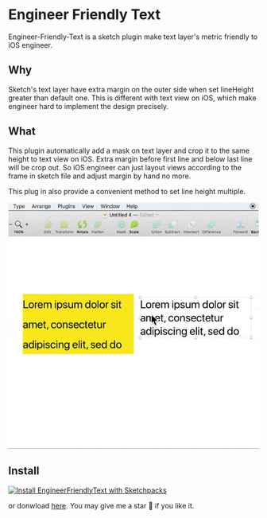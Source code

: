 # Engineer Friendly Text

Engineer-Friendly-Text is a sketch plugin make text layer's metric friendly to iOS engineer.


## Why

Sketch's text layer have extra margin on the outer side when set lineHeight greater than default one. This is different with text view on iOS, which make engineer hard to implement the design precisely.

## What

This plugin automatically add a mask on text layer and crop it to the same height to text view on iOS. Extra margin before first line and below last line will be crop out. So iOS engineer can just layout views according to the frame in sketch file and adjust margin by hand no more.

This plug in also provide a convenient method to set line height multiple.

![](./demo.gif)

## Install

[![Install EngineerFriendlyText with Sketchpacks](http://sketchpacks-com.s3.amazonaws.com/assets/badges/sketchpacks-badge-install.png "Install EngineerFriendlyText with Sketchpacks")](https://sketchpacks.com/leavez/sketch-engineer-friendly-text/install)

or donwload [here](https://github.com/leavez/sketch-engineer-friendly-text/releases/latest). You may give me a star 🌟 if you like it. 
